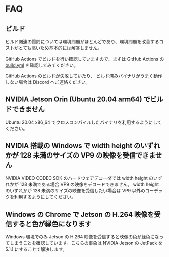# FAQ

## ビルド

ビルド関連の質問については環境問題がほとんどであり、環境問題を改善するコストがとても高いため基本的には解答しません。

GitHub Actions でビルドを行い確認していますので、まずは GitHub Actions の [build.yml](https://github.com/shiguredo/sora-cpp-sdk/blob/develop/.github/workflows/build.yml) を確認してみてください。

GitHub Actions のビルドが失敗していたり、
ビルド済みバイナリがうまく動作しない場合は Discord へご連絡ください。

## NVIDIA Jetson Orin (Ubuntu 20.04 arm64) でビルドできません

Ubuntu 20.04 x86_64 でクロスコンパイルしたバイナリを利用するようにしてください。

## NVIDIA 搭載の Windows で width height のいずれかが 128 未満のサイズの VP9 の映像を受信できません

NVIDIA VIDEO CODEC SDK のハードウェアデコーダでは width height のいずれかが 128 未満である場合 VP9 の映像をデコードできません。 width height のいずれかが 128 未満のサイズの映像を受信したい場合は VP9 以外のコーデックを利用するようにしてください。

## Windows の Chrome で Jetson の H.264 映像を受信すると色が緑色になります

Windows 環境でのみ Jetson の H.264 映像を受信すると映像の色が緑色になってしまうことを確認しています。こちらの事象は NVIDIA Jetson の JetPack を 5.1.1 にすることで解決します。
